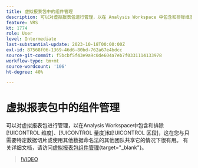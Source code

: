 ```yaml
---
title: 虚拟报表包中的组件管理
description: 可以对虚拟报表包进行管理，以在 Analysis Workspace 中包含和排除维度、量度和区段，这在您与只需要特定数据切片或使用不同数据命名法的其他团队共享它的情况下很有用。
feature: VRS
kt: 1774
role: User
level: Intermediate
last-substantial-update: 2023-10-18T00:00:00Z
exl-id: 87568f06-1369-46d6-80bd-762a67e4bdcc
source-git-commit: f5bcbf5f43e9a9c0de604a7eb7f0331114133978
workflow-type: tm+mt
source-wordcount: '106'
ht-degree: 40%

---
```


# 虚拟报表包中的组件管理

可以对虚拟报表包进行管理，以在Analysis Workspace中包含和排除[!UICONTROL 维度]、[!UICONTROL 量度]和[!UICONTROL 区段]，这在您与只需要特定数据切片或使用其他数据命名法的其他团队共享它的情况下很有用。 有关详细文档，请访问[虚拟报表包组件管理](https://experienceleague.adobe.com/docs/analytics/components/virtual-report-suites/vrs-components.html?lang=zh-Hans){target="_blank"}。

>[!VIDEO](https://video.tv.adobe.com/v/3425528/?quality=12&learn=on&captions=chi_hans)
